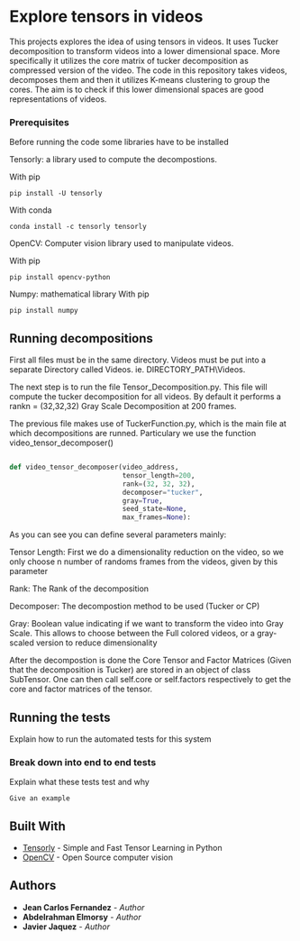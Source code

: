 # Explore tensors in videos

This projects explores the idea of using tensors in videos. It uses Tucker decomposition to transform videos into a lower dimensional space. More specifically it utilizes the core matrix of tucker decomposition  as compressed version of the video. The code in this repository takes videos, decomposes them and then it utilizes K-means clustering to group the cores. The aim is to check if this lower dimensional spaces are good representations of videos.


### Prerequisites

Before running the code some libraries have to be installed

Tensorly: a library used to compute the decompostions.

With pip 
```
pip install -U tensorly
```

With conda

```
conda install -c tensorly tensorly
```

OpenCV: Computer vision library used to manipulate videos.

With pip 
```
pip install opencv-python
```

Numpy: mathematical library
With pip 
```
pip install numpy
```

## Running decompositions

First all files must be in the same directory. Videos must be put into a separate Directory called Videos. ie. DIRECTORY_PATH\Videos.

The next step is to run the file Tensor_Decomposition.py. This file will compute the tucker decomposition for all videos. By default it performs a rankn = (32,32,32) Gray Scale Decomposition at 200 frames.

The previous file makes use of TuckerFunction.py, which is the main file at which decompositions are runned. Particulary we use the function video_tensor_decomposer()
```python

def video_tensor_decomposer(video_address,
                            tensor_length=200,
                            rank=(32, 32, 32),
                            decomposer="tucker",
                            gray=True,
                            seed_state=None,
                            max_frames=None):
```
As you can see you can define several parameters mainly:

Tensor Length: First we do a dimensionality reduction on the video, so we only choose n number of randoms frames from the videos, given by this parameter

Rank: The Rank of the decomposition

Decomposer: The decompostion method to be used (Tucker or CP) 

Gray: Boolean value indicating if we want to transform the video into Gray Scale. This allows to choose between the Full colored videos, or a gray-scaled version to reduce dimensionality


After the decompostion is done the Core Tensor and Factor Matrices (Given that the decomposition is Tucker) are stored in an object of class SubTensor. One can then call self.core or self.factors respectively to get the core  and factor matrices of the tensor.

## Running the tests

Explain how to run the automated tests for this system

### Break down into end to end tests

Explain what these tests test and why

```
Give an example
```

## Built With

* [Tensorly](http://tensorly.org/) - Simple and Fast Tensor Learning in Python
* [OpenCV](https://opencv.org/) - Open Source computer vision


## Authors

* **Jean Carlos Fernandez** - *Author* 
* **Abdelrahman Elmorsy** - *Author* 
* **Javier Jaquez** - *Author* 


